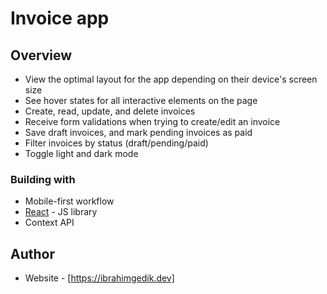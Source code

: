 # Invoice app



## Overview

- View the optimal layout for the app depending on their device's screen size
- See hover states for all interactive elements on the page
- Create, read, update, and delete invoices
- Receive form validations when trying to create/edit an invoice
- Save draft invoices, and mark pending invoices as paid
- Filter invoices by status (draft/pending/paid)
- Toggle light and dark mode



### Building with

- Mobile-first workflow
- [React](https://reactjs.org/) - JS library
- Context API

## Author

- Website - [https://ibrahimgedik.dev]
